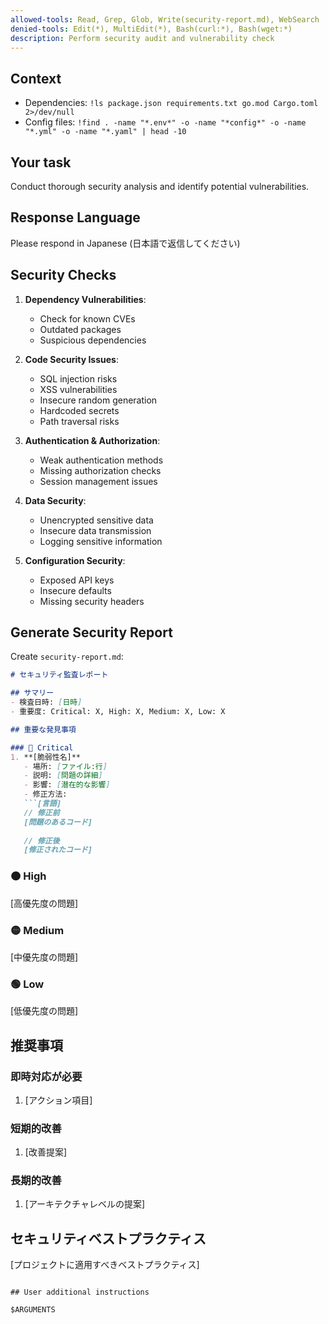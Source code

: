 ```yaml
---
allowed-tools: Read, Grep, Glob, Write(security-report.md), WebSearch
denied-tools: Edit(*), MultiEdit(*), Bash(curl:*), Bash(wget:*)
description: Perform security audit and vulnerability check
---
```


## Context

- Dependencies: `!ls package.json requirements.txt go.mod Cargo.toml 2>/dev/null`
- Config files: `!find . -name "*.env*" -o -name "*config*" -o -name "*.yml" -o -name "*.yaml" | head -10`

## Your task

Conduct thorough security analysis and identify potential vulnerabilities.

## Response Language

Please respond in Japanese (日本語で返信してください)

## Security Checks

1. **Dependency Vulnerabilities**:
   - Check for known CVEs
   - Outdated packages
   - Suspicious dependencies

2. **Code Security Issues**:
   - SQL injection risks
   - XSS vulnerabilities
   - Insecure random generation
   - Hardcoded secrets
   - Path traversal risks

3. **Authentication & Authorization**:
   - Weak authentication methods
   - Missing authorization checks
   - Session management issues

4. **Data Security**:
   - Unencrypted sensitive data
   - Insecure data transmission
   - Logging sensitive information

5. **Configuration Security**:
   - Exposed API keys
   - Insecure defaults
   - Missing security headers

## Generate Security Report

Create `security-report.md`:

```markdown
# セキュリティ監査レポート

## サマリー
- 検査日時: [日時]
- 重要度: Critical: X, High: X, Medium: X, Low: X

## 重要な発見事項

### 🔴 Critical
1. **[脆弱性名]**
   - 場所: [ファイル:行]
   - 説明: [問題の詳細]
   - 影響: [潜在的な影響]
   - 修正方法:
   ```[言語]
   // 修正前
   [問題のあるコード]
   
   // 修正後
   [修正されたコード]
   ```

### 🟠 High
[高優先度の問題]

### 🟡 Medium
[中優先度の問題]

### 🟢 Low
[低優先度の問題]

## 推奨事項

### 即時対応が必要
1. [アクション項目]

### 短期的改善
1. [改善提案]

### 長期的改善
1. [アーキテクチャレベルの提案]

## セキュリティベストプラクティス
[プロジェクトに適用すべきベストプラクティス]
```

## User additional instructions

$ARGUMENTS